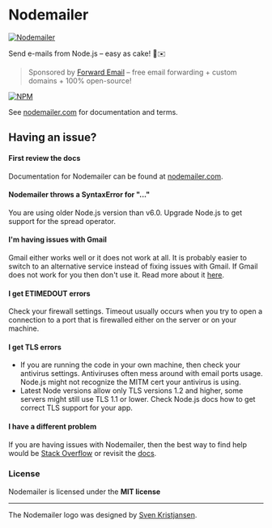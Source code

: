 # Nodemailer

[![Nodemailer](https://raw.githubusercontent.com/nodemailer/nodemailer/master/assets/nm_logo_200x136.png)](https://nodemailer.com/about/)

Send e-mails from Node.js – easy as cake! 🍰✉️

> Sponsored by [Forward Email](https://forwardemail.net/?ref=nodemailer) &ndash; free email forwarding + custom domains + 100% open-source!

[![NPM](https://nodei.co/npm/nodemailer.png?downloads=true&downloadRank=true&stars=true)](https://nodemailer.com/about/)

See [nodemailer.com](https://nodemailer.com/) for documentation and terms.

## Having an issue?

#### First review the docs

Documentation for Nodemailer can be found at [nodemailer.com](https://nodemailer.com/about/).

#### Nodemailer throws a SyntaxError for "..."

You are using older Node.js version than v6.0. Upgrade Node.js to get support for the spread operator.

#### I'm having issues with Gmail

Gmail either works well or it does not work at all. It is probably easier to switch to an alternative service instead of fixing issues with Gmail. If Gmail does not work for you then don't use it. Read more about it [here](https://nodemailer.com/usage/using-gmail/).

#### I get ETIMEDOUT errors

Check your firewall settings. Timeout usually occurs when you try to open a connection to a port that is firewalled either on the server or on your machine.

#### I get TLS errors

* If you are running the code in your own machine, then check your antivirus settings. Antiviruses often mess around with email ports usage. Node.js might not recognize the MITM cert your antivirus is using.
* Latest Node versions allow only TLS versions 1.2 and higher, some servers might still use TLS 1.1 or lower. Check Node.js docs how to get correct TLS support for your app.

#### I have a different problem

If you are having issues with Nodemailer, then the best way to find help would be [Stack Overflow](https://stackoverflow.com/search?q=nodemailer) or revisit the [docs](https://nodemailer.com/about/).

### License

Nodemailer is licensed under the **MIT license**

---

The Nodemailer logo was designed by [Sven Kristjansen](https://www.behance.net/kristjansen).
